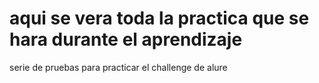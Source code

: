# aqui se vera toda la practica que se hara durante el aprendizaje
serie de pruebas para practicar el challenge de alure
